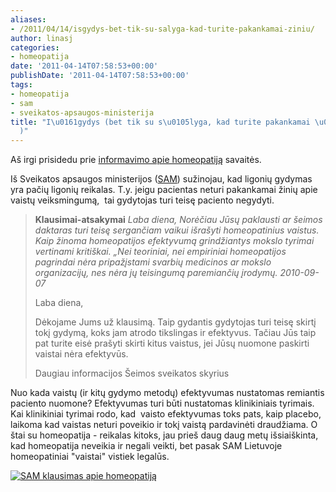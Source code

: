 ```yaml
---
aliases:
- /2011/04/14/isgydys-bet-tik-su-salyga-kad-turite-pakankamai-ziniu/
author: linasj
categories:
- homeopatija
date: '2011-04-14T07:58:53+00:00'
publishDate: '2011-04-14T07:58:53+00:00'
tags:
- homeopatija
- sam
- sveikatos-apsaugos-ministerija
title: "I\u0161gydys (bet tik su s\u0105lyga, kad turite pakankamai \u017Eini\u0173\
  )"
---
```

Aš irgi prisidedu prie [informavimo apie homeopatiją](http://www.elta.lt/zinute_pr.php?inf_id=1345510) savaitės.

Iš Sveikatos apsaugos ministerijos ([SAM](http://sam.lt/index.php?4006562807)) sužinojau, kad ligonių gydymas yra pačių ligonių reikalas. T.y. jeigu pacientas neturi pakankamai žinių apie vaistų veiksmingumą,  tai gydytojas turi teisę paciento negydyti.

> **Klausimai-atsakymai**
> *Laba diena,*
>  *Norėčiau Jūsų paklausti ar šeimos daktaras turi teisę sergančiam vaikui išrašyti homeopatinius vaistus. Kaip žinoma homeopatijos efektyvumą grindžiantys mokslo tyrimai vertinami kritiškai. „Nei teoriniai, nei empiriniai homeopatijos pagrindai nėra pripažįstami svarbių medicinos ar mokslo organizacijų, nes nėra jų teisingumą paremiančių įrodymų.*
>  *2010-09-07*
> 
> Laba diena,
> 
> Dėkojame Jums už klausimą. Taip gydantis gydytojas turi teisę skirtį tokį gydymą, koks jam atrodo tikslingas ir efektyvus. Tačiau Jūs taip pat turite eisė prašyti skirti kitus vaistus, jei Jūsų nuomone paskirti vaistai nėra efektyvūs.
> 
> Daugiau informacijos
> Šeimos sveikatos skyrius


Nuo kada vaistų (ir kitų gydymo metodų) efektyvumas nustatomas remiantis paciento nuomone? Efektyvumas turi būti nustatomas klinikiniais tyrimais. Kai klinikiniai tyrimai rodo, kad  vaisto efektyvumas toks pats, kaip placebo, laikoma kad vaistas neturi poveikio ir tokį vaistą pardavinėti draudžiama. O štai su homeopatija - reikalas kitoks, jau prieš daug daug metų išsiaiškinta, kad homeopatija neveikia ir negali veikti, bet pasak SAM Lietuvoje homeopatiniai "vaistai" vistiek legalūs.

[![](/static/2011/04/sam-klausimas-apie-homeopatija.png "SAM klausimas apie homeopatiją")](/static/2011/04/sam-klausimas-apie-homeopatija.png)
